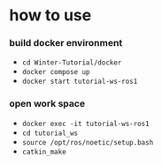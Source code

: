 # how to use
### build docker environment
- `cd Winter-Tutorial/docker`
- `docker compose up`
- `docker start tutorial-ws-ros1`
### open work space
- `docker exec -it tutorial-ws-ros1`
- `cd tutorial_ws`
- `source /opt/ros/noetic/setup.bash`
- `catkin_make`
